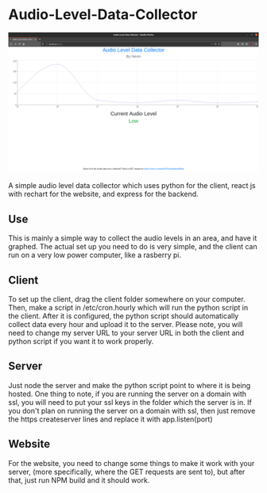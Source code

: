 # Audio-Level-Data-Collector

![1](images/1.png)

A simple audio level data collector which uses python for the client, react js with rechart for the website, and express for the backend.

## Use

This is mainly a simple way to collect the audio levels in an area, and have it graphed. The actual set up you need to do is very simple, and the client can run on a very low power computer, like a rasberry pi.

## Client

To set up the client, drag the client folder somewhere on your computer. Then, make a script in /etc/cron.hourly which will run the python script in the client. After it is configured, the python script should automatically collect data every hour and upload it to the server. Please note, you will need to change my server URL to your server URL in both the client and python script if you want it to work properly.

## Server

Just node the server and make the python script point to where it is being hosted. One thing to note, if you are running the server on a domain with ssl, you will need to put your ssl keys in the folder which the server is in. If you don't plan on running the server on a domain with ssl, then just remove the https createserver lines and replace it with app.listen(port)

## Website

For the website, you need to change some things to make it work with your server, (more specifically, where the GET requests are sent to), but after that, just run NPM build and it should work.
